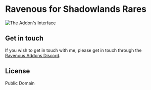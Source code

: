 # Ravenous for Shadowlands Rares

![The Addon's Interface](https://i.imgur.com/c4tCexc.gif)

## Get in touch

If you wish to get in touch with me, please get in touch through the [Ravenous Addons Discord](https://discord.gg/dNfqnRf2fq).

## License

Public Domain

